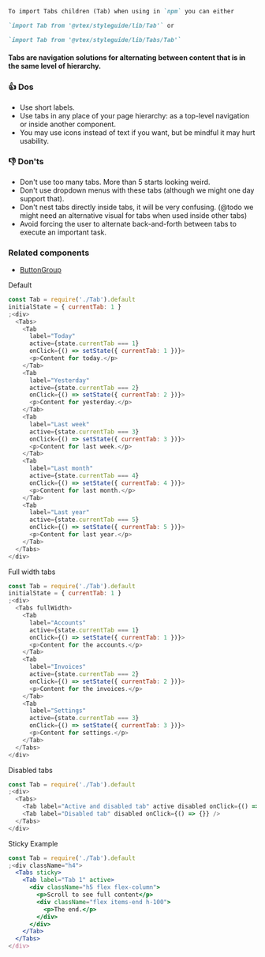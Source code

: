 ```md
To import Tabs children (Tab) when using in `npm` you can either

`import Tab from '@vtex/styleguide/lib/Tab'` or

`import Tab from '@vtex/styleguide/lib/Tabs/Tab'`
```

#### Tabs are navigation solutions for alternating between content that is in the same level of hierarchy.

### 👍 Dos

- Use short labels.
- Use tabs in any place of your page hierarchy: as a top-level navigation or inside another component.
- You may use icons instead of text if you want, but be mindful it may hurt usability.

### 👎 Don'ts

- Don't use too many tabs. More than 5 starts looking weird.
- Don't use dropdown menus with these tabs (although we might one day support that).
- Don't nest tabs directly inside tabs, it will be very confusing. (@todo we might need an alternative visual for tabs when used inside other tabs)
- Avoid forcing the user to alternate back-and-forth between tabs to execute an important task.

### Related components

- <a href="#/Components/Forms/ButtonGroup">ButtonGroup</a>

Default

```js
const Tab = require('./Tab').default
initialState = { currentTab: 1 }
;<div>
  <Tabs>
    <Tab
      label="Today"
      active={state.currentTab === 1}
      onClick={() => setState({ currentTab: 1 })}>
      <p>Content for today.</p>
    </Tab>
    <Tab
      label="Yesterday"
      active={state.currentTab === 2}
      onClick={() => setState({ currentTab: 2 })}>
      <p>Content for yesterday.</p>
    </Tab>
    <Tab
      label="Last week"
      active={state.currentTab === 3}
      onClick={() => setState({ currentTab: 3 })}>
      <p>Content for last week.</p>
    </Tab>
    <Tab
      label="Last month"
      active={state.currentTab === 4}
      onClick={() => setState({ currentTab: 4 })}>
      <p>Content for last month.</p>
    </Tab>
    <Tab
      label="Last year"
      active={state.currentTab === 5}
      onClick={() => setState({ currentTab: 5 })}>
      <p>Content for last year.</p>
    </Tab>
  </Tabs>
</div>
```

Full width tabs

```js
const Tab = require('./Tab').default
initialState = { currentTab: 1 }
;<div>
  <Tabs fullWidth>
    <Tab
      label="Accounts"
      active={state.currentTab === 1}
      onClick={() => setState({ currentTab: 1 })}>
      <p>Content for the accounts.</p>
    </Tab>
    <Tab
      label="Invoices"
      active={state.currentTab === 2}
      onClick={() => setState({ currentTab: 2 })}>
      <p>Content for the invoices.</p>
    </Tab>
    <Tab
      label="Settings"
      active={state.currentTab === 3}
      onClick={() => setState({ currentTab: 3 })}>
      <p>Content for settings.</p>
    </Tab>
  </Tabs>
</div>
```

Disabled tabs

```js
const Tab = require('./Tab').default
;<div>
  <Tabs>
    <Tab label="Active and disabled tab" active disabled onClick={() => {}} />
    <Tab label="Disabled tab" disabled onClick={() => {}} />
  </Tabs>
</div>
```

Sticky Example

```jsx
const Tab = require('./Tab').default
;<div className="h4">
  <Tabs sticky>
    <Tab label="Tab 1" active>
      <div className="h5 flex flex-column">
        <p>Scroll to see full content</p>
        <div className="flex items-end h-100">
          <p>The end.</p>
        </div>
      </div>
    </Tab>
  </Tabs>
</div>
```
